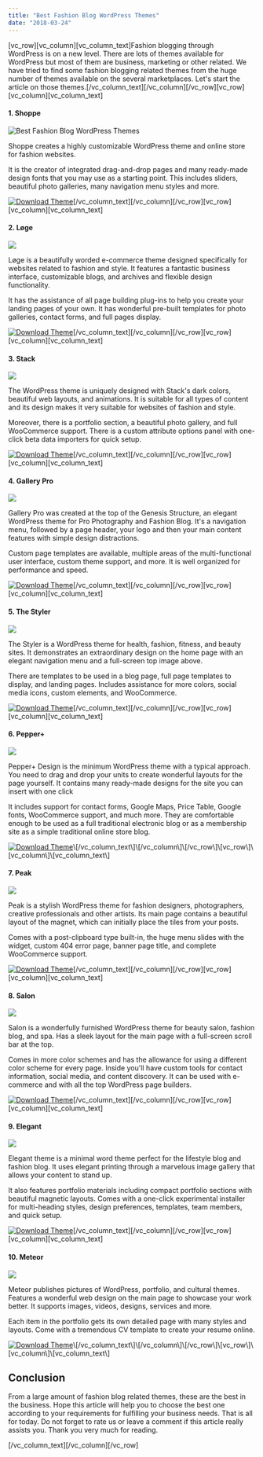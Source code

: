 ```yaml
---
title: "Best Fashion Blog WordPress Themes"
date: "2018-03-24"
---
```


\[vc_row\]\[vc_column\]\[vc_column_text\]Fashion blogging through WordPress is on a new level. There are lots of themes available for WordPress but most of them are business, marketing or other related. We have tried to find some fashion blogging related themes from the huge number of themes available on the several marketplaces. Let's start the article on those themes.\[/vc_column_text\]\[/vc_column\]\[/vc_row\]\[vc_row\]\[vc_column\]\[vc_column_text\]

#### 1\. Shoppe

![Best Fashion Blog WordPress Themes](/assets/blog/images/shoppe.jpg)

Shoppe creates a highly customizable WordPress theme and online store for fashion websites.

It is the creator of integrated drag-and-drop pages and many ready-made design fonts that you may use as a starting point. This includes sliders, beautiful photo galleries, many navigation menu styles and more.

[![Download Theme](/assets/blog/images/Download-Theme.png)](https://themify.me/themes/shoppe)\[/vc_column_text\]\[/vc_column\]\[/vc_row\]\[vc_row\]\[vc_column\]\[vc_column_text\]

#### 2\. Løge

![](/assets/blog/images/loge.jpg)

Løge is a beautifully worded e-commerce theme designed specifically for websites related to fashion and style. It features a fantastic business interface, customizable blogs, and archives and flexible design functionality.

It has the assistance of all page building plug-ins to help you create your landing pages of your own. It has wonderful pre-built templates for photo galleries, contact forms, and full pages display.

[![Download Theme](/assets/blog/images/Download-Theme.png)](https://www.cssigniter.com/themes/loge/)\[/vc_column_text\]\[/vc_column\]\[/vc_row\]\[vc_row\]\[vc_column\]\[vc_column_text\]

#### 3\. Stack

![](/assets/blog/images/stack.jpg)

The WordPress theme is uniquely designed with Stack's dark colors, beautiful web layouts, and animations. It is suitable for all types of content and its design makes it very suitable for websites of fashion and style.

Moreover, there is a portfolio section, a beautiful photo gallery, and full WooCommerce support. There is a custom attribute options panel with one-click beta data importers for quick setup.

[![Download Theme](/assets/blog/images/Download-Theme.png)](https://themify.me/themes/stack)\[/vc_column_text\]\[/vc_column\]\[/vc_row\]\[vc_row\]\[vc_column\]\[vc_column_text\]

#### 4\. Gallery Pro

![](/assets/blog/images/gallerypro.jpg)

Gallery Pro was created at the top of the Genesis Structure, an elegant WordPress theme for Pro Photography and Fashion Blog. It's a navigation menu, followed by a page header, your logo and then your main content features with simple design distractions.

Custom page templates are available, multiple areas of the multi-functional user interface, custom theme support, and more. It is well organized for performance and speed.

[![Download Theme](/assets/blog/images/Download-Theme.png)](https://my.studiopress.com/themes/gallery/)\[/vc_column_text\]\[/vc_column\]\[/vc_row\]\[vc_row\]\[vc_column\]\[vc_column_text\]

#### 5\. The Styler

![](/assets/blog/images/theestyler.jpg)

The Styler is a WordPress theme for health, fashion, fitness, and beauty sites. It demonstrates an extraordinary design on the home page with an elegant navigation menu and a full-screen top image above.

There are templates to be used in a blog page, full page templates to display, and landing pages. Includes assistance for more colors, social media icons, custom elements, and WooCommerce.

[![Download Theme](/assets/blog/images/Download-Theme.png)](https://www.cssigniter.com/themes/thestyler/)\[/vc_column_text\]\[/vc_column\]\[/vc_row\]\[vc_row\]\[vc_column\]\[vc_column_text\]

#### 6\. Pepper+

![](/assets/blog/images/pepperplus.jpg)

Pepper+ Design is the minimum WordPress theme with a typical approach. You need to drag and drop your units to create wonderful layouts for the page yourself. It contains many ready-made designs for the site you can insert with one click

It includes support for contact forms, Google Maps, Price Table, Google fonts, WooCommerce support, and much more. They are comfortable enough to be used as a full traditional electronic blog or as a membership site as a simple traditional online store blog.

[![Download Theme](/assets/blog/images/Download-Theme.png)](https://artisanthemes.io/wordpress-themes/pepperplus/?)\[/vc_column_text\]\[/vc_column\]\[/vc_row\]\[vc_row\]\[vc_column\]\[vc_column_text\]

#### 7\. Peak

![](/assets/blog/images/peak-1.jpg)

Peak is a stylish WordPress theme for fashion designers, photographers, creative professionals and other artists. Its main page contains a beautiful layout of the magnet, which can initially place the tiles from your posts.

Comes with a post-clipboard type built-in, the huge menu slides with the widget, custom 404 error page, banner page title, and complete WooCommerce support.

[![Download Theme](/assets/blog/images/Download-Theme.png)](https://themify.me/themes/peak)\[/vc_column_text\]\[/vc_column\]\[/vc_row\]\[vc_row\]\[vc_column\]\[vc_column_text\]

#### 8\. Salon

![](/assets/blog/images/salon.jpg)

Salon is a wonderfully furnished WordPress theme for beauty salon, fashion blog, and spa. Has a sleek layout for the main page with a full-screen scroll bar at the top.

Comes in more color schemes and has the allowance for using a different color scheme for every page. Inside you'll have custom tools for contact information, social media, and content discovery. It can be used with e-commerce and with all the top WordPress page builders.

[![Download Theme](/assets/blog/images/Download-Theme.png)](https://www.cssigniter.com/themes/salon/)\[/vc_column_text\]\[/vc_column\]\[/vc_row\]\[vc_row\]\[vc_column\]\[vc_column_text\]

#### 9\. Elegant

![](/assets/blog/images/elegant-2.jpg)

Elegant theme is a minimal word theme perfect for the lifestyle blog and fashion blog. It uses elegant printing through a marvelous image gallery that allows your content to stand up.

It also features portfolio materials including compact portfolio sections with beautiful magnetic layouts. Comes with a one-click experimental installer for multi-heading styles, design preferences, templates, team members, and quick setup.

[![Download Theme](/assets/blog/images/Download-Theme.png)](https://themify.me/themes/elegant)\[/vc_column_text\]\[/vc_column\]\[/vc_row\]\[vc_row\]\[vc_column\]\[vc_column_text\]

#### 10\. Meteor

![](/assets/blog/images/meteor.jpg)

Meteor publishes pictures of WordPress, portfolio, and cultural themes. Features a wonderful web design on the main page to showcase your work better. It supports images, videos, designs, services and more.

Each item in the portfolio gets its own detailed page with many styles and layouts. Come with a tremendous CV template to create your resume online.

[![Download Theme](/assets/blog/images/Download-Theme.png)](https://arraythemes.com/themes/meteor-wordpress-theme/?)\[/vc_column_text\]\[/vc_column\]\[/vc_row\]\[vc_row\]\[vc_column\]\[vc_column_text\]

## Conclusion

From a large amount of fashion blog related themes, these are the best in the business. Hope this article will help you to choose the best one according to your requirements for fulfilling your business needs. That is all for today. Do not forget to rate us or leave a comment if this article really assists you. Thank you very much for reading.

\[/vc_column_text\]\[/vc_column\]\[/vc_row\]
